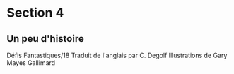 # Section 4

## Un peu d'histoire

Défis Fantastiques/18
Traduit de l'anglais par C. Degolf
Illustrations de Gary Mayes
Gallimard